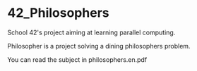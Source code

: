 # 42_Philosophers

School 42's project aiming at learning parallel computing.

Philosopher is a project solving a dining philosophers problem.

You can read the subject in philosophers.en.pdf
